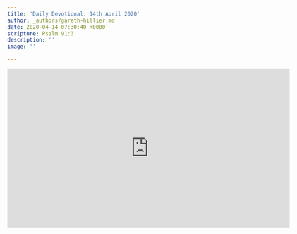 ```yaml
---
title: 'Daily Devotional: 14th April 2020'
author: _authors/gareth-hillier.md
date: 2020-04-14 07:30:40 +0000
scripture: Psalm 91:3
description: ''
image: ''

---
```

<iframe src="https://player.vimeo.com/video/407263394" width="640" height="360" frameborder="0" allow="autoplay; fullscreen" allowfullscreen></iframe>